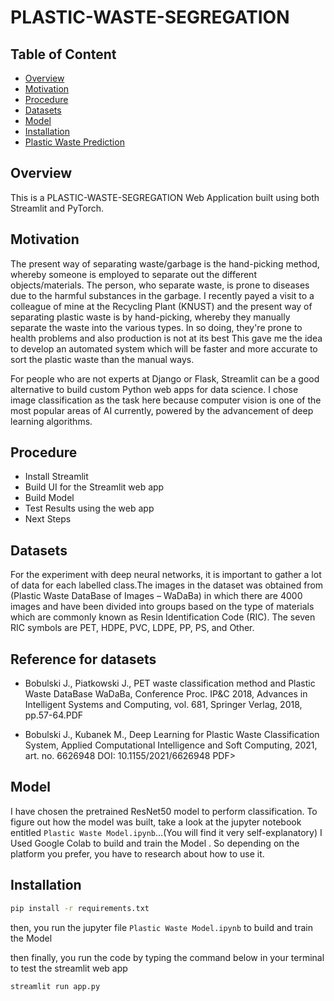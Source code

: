# PLASTIC-WASTE-SEGREGATION

## Table of Content
  * [Overview](#overview)
  * [Motivation](#motivation)
  * [Procedure](#procedure)
  * [Datasets](#datasets)
  * [Model](#model)
  * [Installation](#installation)
  * [Plastic Waste Prediction](#waste_prediction)
  

## Overview
This is a PLASTIC-WASTE-SEGREGATION Web Application built using both Streamlit and PyTorch.

## Motivation
The present way of separating waste/garbage is the hand-picking method, whereby someone is
employed to separate out the different objects/materials. 
The person, who separate waste, is prone to diseases due to the harmful substances in the garbage. 
I recently payed a visit to a colleague of mine at the Recycling Plant (KNUST) and the present way of separating plastic waste is by hand-picking, whereby they manually separate the waste into the various types.
In so doing, they're prone to health problems and also production is not at its best 
This gave me the idea to develop an automated system which will be faster and more accurate to sort the plastic waste than the manual ways. 



For people who are not experts at Django or Flask, Streamlit can be a good alternative to build custom Python web apps for data science.
I chose image classification as the task here because computer vision is one of the most popular areas of AI currently, powered by the advancement of deep learning algorithms.

## Procedure
  * Install Streamlit
  * Build UI for the Streamlit web app
  * Build Model 
  * Test Results using the web app
  * Next Steps
  

## Datasets
For the experiment with deep neural networks, it is important to gather a lot of data for each labelled class.The images in the dataset was obtained from (Plastic Waste DataBase of Images – WaDaBa) in which there are 4000  images and have been divided into groups based on the type of materials which are commonly  known  as  Resin  Identification  Code  (RIC). The seven  RIC symbols are  PET,  HDPE,  PVC,  LDPE,  PP,  PS, and Other. 
  ## Reference for datasets
 * Bobulski J., Piatkowski J., PET waste classification method and Plastic Waste DataBase WaDaBa, Conference Proc. IP&C 2018, Advances in Intelligent Systems and          Computing, vol. 681, Springer Verlag, 2018, pp.57-64.PDF

* Bobulski J., Kubanek M., Deep Learning for Plastic Waste Classification System, Applied Computational Intelligence and Soft Computing, 2021, art. no. 6626948 DOI:      10.1155/2021/6626948 PDF>


## Model
I have chosen the pretrained ResNet50 model to perform classification. 
To figure out how the model was built, take a look at the jupyter notebook entitled `Plastic Waste Model.ipynb`...(You will find it very self-explanatory)
I Used Google Colab to build and train the Model . So depending on the platform you prefer, you have to research about how to use it.


  
## Installation
```bash
pip install -r requirements.txt
```
then, you run the jupyter file `Plastic Waste Model.ipynb`  to  build and train the Model 

then finally, you run the code by typing the command below in your terminal to test the streamlit web app
```bash
streamlit run app.py
```


